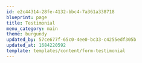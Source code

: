 ```yaml
---
id: e2c44314-28fe-4132-bbc4-7a361a338718
blueprint: page
title: Testimonial
menu_category: main
theme: burgundy
updated_by: 57ce677f-65c0-4ee0-bc33-c4255edf305b
updated_at: 1684220592
template: templates/content/form-testimonial
---
```

